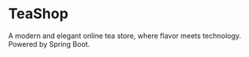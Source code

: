 # TeaShop
A modern and elegant online tea store, where flavor meets technology. Powered by Spring Boot.
